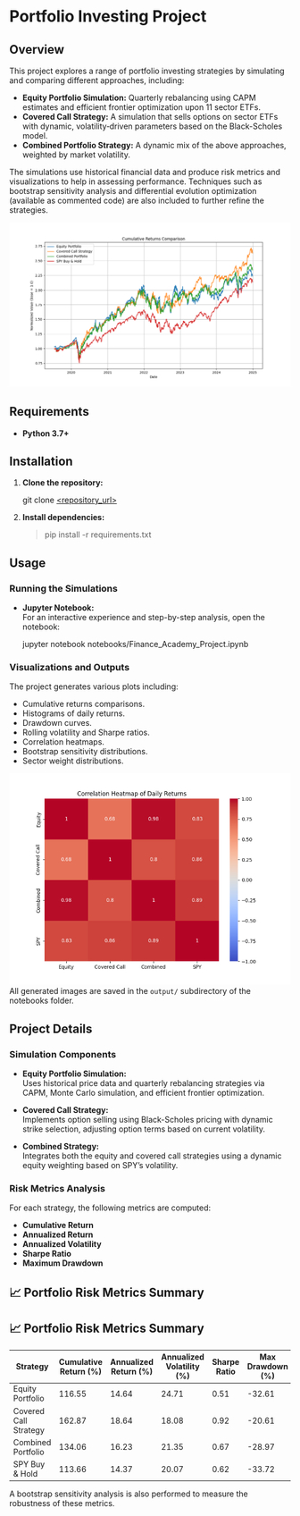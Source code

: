 # Portfolio Investing Project

## Overview

This project explores a range of portfolio investing strategies by simulating and comparing different approaches, including:
- **Equity Portfolio Simulation:** Quarterly rebalancing using CAPM estimates and efficient frontier optimization upon 11 sector ETFs.
- **Covered Call Strategy:** A simulation that sells options on sector ETFs with dynamic, volatility‐driven parameters based on the Black-Scholes model.
- **Combined Portfolio Strategy:** A dynamic mix of the above approaches, weighted by market volatility.

The simulations use historical financial data and produce risk metrics and visualizations to help in assessing performance. Techniques such as bootstrap sensitivity analysis and differential evolution optimization (available as commented code) are also included to further refine the strategies.

![Cumulative Returns](notebooks/output/cumulative_returns.png)

## Requirements

- **Python 3.7+**

## Installation

1. **Clone the repository:**
   
   git clone [<repository_url>](https://github.com/RyLoveQuantStats/Portfolio-Investing.git)
  
2. **Install dependencies:**

   > pip install -r requirements.txt


## Usage

### Running the Simulations

- **Jupyter Notebook:**  
  For an interactive experience and step-by-step analysis, open the notebook:
  
  jupyter notebook notebooks/Finance_Academy_Project.ipynb

### Visualizations and Outputs

The project generates various plots including:
- Cumulative returns comparisons.
- Histograms of daily returns.
- Drawdown curves.
- Rolling volatility and Sharpe ratios.
- Correlation heatmaps.
- Bootstrap sensitivity distributions.
- Sector weight distributions.

![Correlation Heatmap](notebooks/output/correlation_heatmap.png)
All generated images are saved in the `output/` subdirectory of the notebooks folder.

## Project Details

### Simulation Components

- **Equity Portfolio Simulation:**  
  Uses historical price data and quarterly rebalancing strategies via CAPM, Monte Carlo simulation, and efficient frontier optimization.

- **Covered Call Strategy:**  
  Implements option selling using Black-Scholes pricing with dynamic strike selection, adjusting option terms based on current volatility.

- **Combined Strategy:**  
  Integrates both the equity and covered call strategies using a dynamic equity weighting based on SPY’s volatility.

### Risk Metrics Analysis

For each strategy, the following metrics are computed:
- **Cumulative Return**
- **Annualized Return**
- **Annualized Volatility**
- **Sharpe Ratio**
- **Maximum Drawdown**

## 📈 Portfolio Risk Metrics Summary

## 📈 Portfolio Risk Metrics Summary

| Strategy              | Cumulative Return (%) | Annualized Return (%) | Annualized Volatility (%) | Sharpe Ratio | Max Drawdown (%) |
|-----------------------|------------------------|------------------------|----------------------------|--------------|------------------|
| Equity Portfolio      | 116.55                 | 14.64                  | 24.71                      | 0.51         | -32.61           |
| Covered Call Strategy | 162.87                 | 18.64                  | 18.08                      | 0.92         | -20.61           |
| Combined Portfolio    | 134.06                 | 16.23                  | 21.35                      | 0.67         | -28.97           |
| SPY Buy & Hold        | 113.66                 | 14.37                  | 20.07                      | 0.62         | -33.72           |

A bootstrap sensitivity analysis is also performed to measure the robustness of these metrics.
